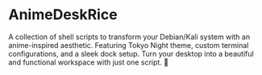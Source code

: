# AnimeDeskRice
A collection of shell scripts to transform your Debian/Kali system with an anime-inspired aesthetic. Featuring Tokyo Night theme, custom terminal configurations, and a sleek dock setup. Turn your desktop into a beautiful and functional workspace with just one script. 🌸
